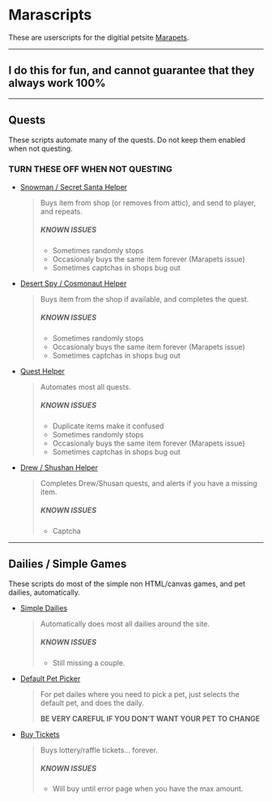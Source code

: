 # Marascripts

These are userscripts for the digitial petsite [Marapets](https://www.marapets.com).

---

## **I do this for fun, and cannot guarantee that they always work 100%**

---

## Quests

These scripts automate many of the quests. Do not keep them enabled when not questing.

### **TURN THESE OFF WHEN NOT QUESTING**

* [Snowman / Secret Santa Helper](https://github.com/marascript/userscripts/raw/master/scripts/snowmanSantaHelper.user.js)
  > Buys item from shop (or removes from attic), and send to player, and repeats.
  > ##### **KNOWN ISSUES**
  > * Sometimes randomly stops
  > * Occasionaly buys the same item forever (Marapets issue)
  > * Sometimes captchas in shops bug out

* [Desert Spy / Cosmonaut Helper](https://github.com/marascript/userscripts/raw/master/scripts/spyCosmonaut.user.js)
  > Buys item from the shop if available, and completes the quest.
  > ##### **KNOWN ISSUES**
  > * Sometimes randomly stops
  > * Occasionaly buys the same item forever (Marapets issue)
  > * Sometimes captchas in shops bug out

* [Quest Helper](https://github.com/marascript/userscripts/raw/master/scripts/questHelper.user.js)
  > Automates most all quests.
  > ##### **KNOWN ISSUES**
  > * Duplicate items make it confused
  > * Sometimes randomly stops
  > * Occasionaly buys the same item forever (Marapets issue)
  > * Sometimes captchas in shops bug out

* [Drew / Shushan Helper](https://raw.githubusercontent.com/marascript/userscripts/master/scripts/drewShusanHelper.user.js)
  > Completes Drew/Shusan quests, and alerts if you have a missing item.
  > ##### **KNOWN ISSUES**
  > * Captcha

---

## Dailies / Simple Games

These scripts do most of the simple non HTML/canvas games, and pet dailies, automatically.

* [Simple Dailies](https://github.com/marascript/userscripts/raw/master/scripts/simpleDailies.js)
  > Automatically does most all dailies around the site.
  > ##### **KNOWN ISSUES**
  > * Still missing a couple.

* [Default Pet Picker](https://github.com/marascript/userscripts/raw/master/scripts/defaultPetPicker.user.js)
  > For pet dailes where you need to pick a pet, just selects the default pet, and does the daily.
  >
  > **BE VERY CAREFUL IF YOU DON'T WANT YOUR PET TO CHANGE**

* [Buy Tickets](https://github.com/marascript/userscripts/raw/master/scripts/buyTickets.user.js)
  > Buys lottery/raffle tickets... forever.
  > ##### **KNOWN ISSUES**
  > * Will buy until error page when you have the max amount.

